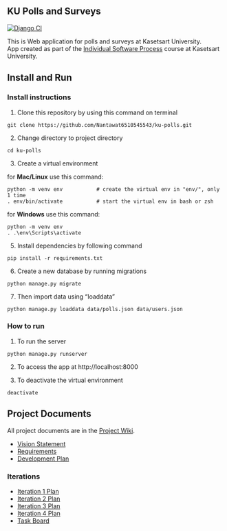 ## KU Polls and Surveys
[![Django CI](https://github.com/Nantawat6510545543/ku-polls/actions/workflows/django.yml/badge.svg)](https://github.com/Nantawat6510545543/ku-polls/actions/workflows/django.yml)

This is Web application for polls and surveys at Kasetsart University.  
App created as part of
the [Individual Software Process](https://cpske.github.io/ISP) course at
Kasetsart University.

## Install and Run

### Install instructions

1. Clone this repository by using this command on terminal

```
git clone https://github.com/Nantawat6510545543/ku-polls.git
```

2. Change directory to project directory

```
cd ku-polls
```

3. Create a virtual environment

for **Mac/Linux** use this command:

```
python -m venv env           # create the virtual env in "env/", only 1 time
. env/bin/activate           # start the virtual env in bash or zsh
```

for **Windows** use this command:

```
python -m venv env
. .\env\Scripts\activate
```

5. Install dependencies by following command

```
pip install -r requirements.txt
```

6. Create a new database by running migrations

```
python manage.py migrate
```

7. Then import data using “loaddata”

```
python manage.py loaddata data/polls.json data/users.json
```

### How to run

1. To run the server

```
python manage.py runserver
```

2. To access the app at http://localhost:8000

3. To deactivate the virtual environment

```
deactivate
```

## Project Documents

All project documents are in the [Project Wiki](../../wiki/Home).

- [Vision Statement](../../wiki/Vision%20Statement)
- [Requirements](../../wiki/Requirements)
- [Development Plan](../../wiki/Development-Plan)

### Iterations
- [Iteration 1 Plan](../../wiki/Iteration-1-Plan)
- [Iteration 2 Plan](../../wiki/Iteration-2-Plan)
- [Iteration 3 Plan](../../wiki/Iteration-3-Plan)
- [Iteration 4 Plan](../../wiki/Iteration-4-Plan)
- [Task Board](../../projects)

[django-tutorial]: TODO-write-the-django-tutorial-URL-here